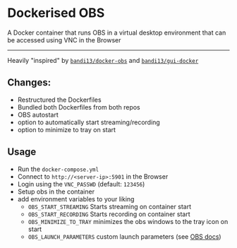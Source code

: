 # Dockerised OBS

A Docker container that runs OBS in a virtual desktop environment that can be accessed using VNC in the Browser

---

Heavily "inspired" by [`bandi13/docker-obs`](https://github.com/bandi13/docker-obs) and [`bandi13/gui-docker`](https://github.com/bandi13/gui-docker)

## Changes: 
- Restructured the Dockerfiles
- Bundled both Dockerfiles from both repos
- OBS autostart
- option to automatically start streaming/recording
- option to minimize to tray on start

## Usage

- Run the `docker-compose.yml`
- Connect to `http://<server-ip>:5901` in the Browser
- Login using the `VNC_PASSWD` (default: `123456`)
- Setup obs in the container
- add environment variables to your liking 
  - `OBS_START_STREAMING` Starts streaming on container start
  - `OBS_START_RECORDING` Starts recording on container start
  - `OBS_MINIMIZE_TO_TRAY` minimizes the obs windows to the tray icon on start
  - `OBS_LAUNCH_PARAMETERS` custom launch parameters (see [OBS docs](https://obsproject.com/kb/launch-parameters))